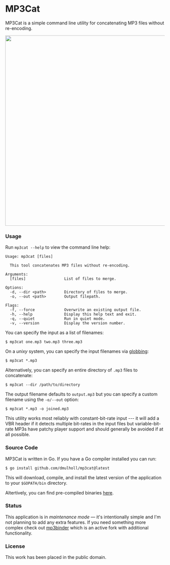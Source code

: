 # MP3Cat

[1]: http://www.dmulholl.com/dev/mp3cat.html
[2]: https://github.com/dmulholl/mp3cat/releases
[3]: https://github.com/crra/mp3binder
[4]: https://en.wikipedia.org/wiki/Glob_(programming)
[5]: https://github.com/crra/mp3binder


MP3Cat is a simple command line utility for concatenating MP3 files without re-encoding.

<p align="center">
    <img src="mp3cat.png" width="600px">
</p>


### Usage

Run `mp3cat --help` to view the command line help:

    Usage: mp3cat [files]

      This tool concatenates MP3 files without re-encoding.

    Arguments:
      [files]                 List of files to merge.

    Options:
      -d, --dir <path>        Directory of files to merge.
      -o, --out <path>        Output filepath.

    Flags:
      -f, --force             Overwrite an existing output file.
      -h, --help              Display this help text and exit.
      -q, --quiet             Run in quiet mode.
      -v, --version           Display the version number.

You can specify the input as a list of filenames:

    $ mp3cat one.mp3 two.mp3 three.mp3

On a *unixy* system, you can specify the input filenames via [globbing][4]:

    $ mp3cat *.mp3

Alternatively, you can specify an entire directory of `.mp3` files to concatenate:

    $ mp3cat --dir /path/to/directory

The output filename defaults to `output.mp3` but you can specify a custom filename using the `-o/--out` option:

    $ mp3cat *.mp3 -o joined.mp3

This utility works most reliably with constant-bit-rate input --- it will add a VBR header if it detects multiple bit-rates in the input files but variable-bit-rate MP3s have patchy player support and should generally be avoided if at all possible.



### Source Code

MP3Cat is written in Go. If you have a Go compiler installed you can run:

    $ go install github.com/dmulholl/mp3cat@latest

This will download, compile, and install the latest version of the application
to your `$GOPATH/bin` directory.

Altertively, you can find pre-compiled binaries [here][2].



### Status

This application is in *maintenance mode* &mdash; it's intentionally simple and I'm not planning to add any extra features.
If you need something more complex check out [mp3binder][5] which is an active fork with additional functionality.



### License

This work has been placed in the public domain.
